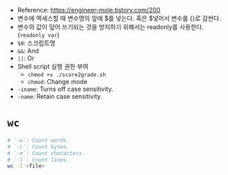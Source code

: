 - Reference: https://engineer-mole.tistory.com/200
- 변수에 액세스할 때 변수명의 앞에 $를 넣는다. 혹은 $넣어서 변수를 {}로 감싼다.
- 변수의 값이 덮어 쓰기되는 것을 방지하기 위해서는 readonly를 사용한다. (`readonly var`)
- `$0`: 스크립트명
- `&&`: And
- `||`: Or
- Shell script 실행 권한 부여
	- `chmod +x ./score2grade.sh`
	- `chmod`: Change mode
- `-iname`: Turns off case sensitivity.
- `-name`: Retain case sensitivity.

# `wc`
```sh
# `-w`: Count words.
# `-c`: Count bytes.
# `-m`: Count characters.
# `-l`: Count lines.
wc -l <file>
```